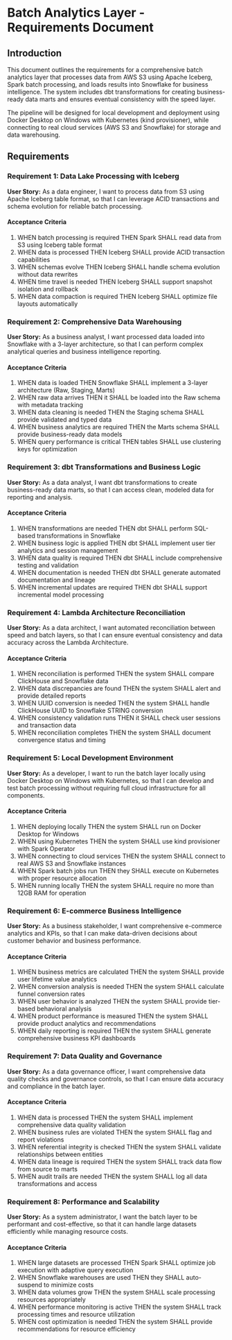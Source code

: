 # Batch Analytics Layer - Requirements Document

## Introduction

This document outlines the requirements for a comprehensive batch analytics layer that processes data from AWS S3 using Apache Iceberg, Spark batch processing, and loads results into Snowflake for business intelligence. The system includes dbt transformations for creating business-ready data marts and ensures eventual consistency with the speed layer.

The pipeline will be designed for local development and deployment using Docker Desktop on Windows with Kubernetes (kind provisioner), while connecting to real cloud services (AWS S3 and Snowflake) for storage and data warehousing.

## Requirements

### Requirement 1: Data Lake Processing with Iceberg

**User Story:** As a data engineer, I want to process data from S3 using Apache Iceberg table format, so that I can leverage ACID transactions and schema evolution for reliable batch processing.

#### Acceptance Criteria

1. WHEN batch processing is required THEN Spark SHALL read data from S3 using Iceberg table format
2. WHEN data is processed THEN Iceberg SHALL provide ACID transaction capabilities
3. WHEN schemas evolve THEN Iceberg SHALL handle schema evolution without data rewrites
4. WHEN time travel is needed THEN Iceberg SHALL support snapshot isolation and rollback
5. WHEN data compaction is required THEN Iceberg SHALL optimize file layouts automatically

### Requirement 2: Comprehensive Data Warehousing

**User Story:** As a business analyst, I want processed data loaded into Snowflake with a 3-layer architecture, so that I can perform complex analytical queries and business intelligence reporting.

#### Acceptance Criteria

1. WHEN data is loaded THEN Snowflake SHALL implement a 3-layer architecture (Raw, Staging, Marts)
2. WHEN raw data arrives THEN it SHALL be loaded into the Raw schema with metadata tracking
3. WHEN data cleaning is needed THEN the Staging schema SHALL provide validated and typed data
4. WHEN business analytics are required THEN the Marts schema SHALL provide business-ready data models
5. WHEN query performance is critical THEN tables SHALL use clustering keys for optimization

### Requirement 3: dbt Transformations and Business Logic

**User Story:** As a data analyst, I want dbt transformations to create business-ready data marts, so that I can access clean, modeled data for reporting and analysis.

#### Acceptance Criteria

1. WHEN transformations are needed THEN dbt SHALL perform SQL-based transformations in Snowflake
2. WHEN business logic is applied THEN dbt SHALL implement user tier analytics and session management
3. WHEN data quality is required THEN dbt SHALL include comprehensive testing and validation
4. WHEN documentation is needed THEN dbt SHALL generate automated documentation and lineage
5. WHEN incremental updates are required THEN dbt SHALL support incremental model processing

### Requirement 4: Lambda Architecture Reconciliation

**User Story:** As a data architect, I want automated reconciliation between speed and batch layers, so that I can ensure eventual consistency and data accuracy across the Lambda Architecture.

#### Acceptance Criteria

1. WHEN reconciliation is performed THEN the system SHALL compare ClickHouse and Snowflake data
2. WHEN data discrepancies are found THEN the system SHALL alert and provide detailed reports
3. WHEN UUID conversion is needed THEN the system SHALL handle ClickHouse UUID to Snowflake STRING conversion
4. WHEN consistency validation runs THEN it SHALL check user sessions and transaction data
5. WHEN reconciliation completes THEN the system SHALL document convergence status and timing

### Requirement 5: Local Development Environment

**User Story:** As a developer, I want to run the batch layer locally using Docker Desktop on Windows with Kubernetes, so that I can develop and test batch processing without requiring full cloud infrastructure for all components.

#### Acceptance Criteria

1. WHEN deploying locally THEN the system SHALL run on Docker Desktop for Windows
2. WHEN using Kubernetes THEN the system SHALL use kind provisioner with Spark Operator
3. WHEN connecting to cloud services THEN the system SHALL connect to real AWS S3 and Snowflake instances
4. WHEN Spark batch jobs run THEN they SHALL execute on Kubernetes with proper resource allocation
5. WHEN running locally THEN the system SHALL require no more than 12GB RAM for operation

### Requirement 6: E-commerce Business Intelligence

**User Story:** As a business stakeholder, I want comprehensive e-commerce analytics and KPIs, so that I can make data-driven decisions about customer behavior and business performance.

#### Acceptance Criteria

1. WHEN business metrics are calculated THEN the system SHALL provide user lifetime value analytics
2. WHEN conversion analysis is needed THEN the system SHALL calculate funnel conversion rates
3. WHEN user behavior is analyzed THEN the system SHALL provide tier-based behavioral analysis
4. WHEN product performance is measured THEN the system SHALL provide product analytics and recommendations
5. WHEN daily reporting is required THEN the system SHALL generate comprehensive business KPI dashboards

### Requirement 7: Data Quality and Governance

**User Story:** As a data governance officer, I want comprehensive data quality checks and governance controls, so that I can ensure data accuracy and compliance in the batch layer.

#### Acceptance Criteria

1. WHEN data is processed THEN the system SHALL implement comprehensive data quality validation
2. WHEN business rules are violated THEN the system SHALL flag and report violations
3. WHEN referential integrity is checked THEN the system SHALL validate relationships between entities
4. WHEN data lineage is required THEN the system SHALL track data flow from source to marts
5. WHEN audit trails are needed THEN the system SHALL log all data transformations and access

### Requirement 8: Performance and Scalability

**User Story:** As a system administrator, I want the batch layer to be performant and cost-effective, so that it can handle large datasets efficiently while managing resource costs.

#### Acceptance Criteria

1. WHEN large datasets are processed THEN Spark SHALL optimize job execution with adaptive query execution
2. WHEN Snowflake warehouses are used THEN they SHALL auto-suspend to minimize costs
3. WHEN data volumes grow THEN the system SHALL scale processing resources appropriately
4. WHEN performance monitoring is active THEN the system SHALL track processing times and resource utilization
5. WHEN cost optimization is needed THEN the system SHALL provide recommendations for resource efficiency